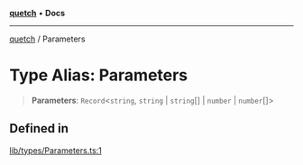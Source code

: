 [**quetch**](../README.md) • **Docs**

***

[quetch](../README.md) / Parameters

# Type Alias: Parameters

> **Parameters**: `Record`\<`string`, `string` \| `string`[] \| `number` \| `number`[]\>

## Defined in

[lib/types/Parameters.ts:1](https://github.com/nevoland/quetch/blob/4c3c4d08a348f3317d0dfdffa7516132c18306c7/lib/types/Parameters.ts#L1)
